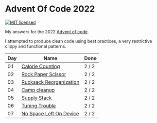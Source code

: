# Advent Of Code 2022

[![MIT licensed](https://img.shields.io/badge/license-MIT-blue.svg)](./LICENSE)

My answers for the 2022 [Advent of code](https://adventofcode.com/2022).

I attempted to produce clean code using best practices, a very restrictive clippy and functional patterns.

| Day | Name | Done |
|-----|------|------|
| 01 | [Calorie Counting](day_01/src/main.rs)|  2 / 2 |
| 02 | [Rock Paper Scissor](day_02/src/main.rs)|  2 / 2 |
| 03 | [Rucksack Reorganization](day_03/src/main.rs)|  2 / 2 |
| 04 | [Camp cleanup](day_04/src/main.rs)|  2 / 2 |
| 05 | [Supply Stack](day_05/src/main.rs)|  2 / 2 |
| 06 | [Tuning Trouble](day_06/src/main.rs)|  2 / 2 |
| 07 | [No Space Left On Device](day_07/src/main.rs)|  2 / 2 |
